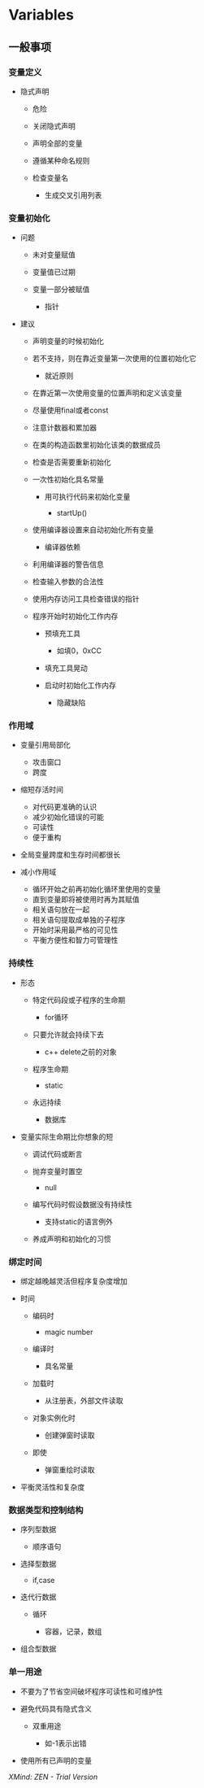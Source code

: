 # Variables

## 一般事项

### 变量定义

- 隐式声明

	- 危险
	- 关闭隐式声明
	- 声明全部的变量
	- 遵循某种命名规则
	- 检查变量名

		- 生成交叉引用列表

### 变量初始化

- 问题

	- 未对变量赋值
	- 变量值已过期
	- 变量一部分被赋值

		- 指针

- 建议

	- 声明变量的时候初始化
	- 若不支持，则在靠近变量第一次使用的位置初始化它

		- 就近原则

	- 在靠近第一次使用变量的位置声明和定义该变量
	- 尽量使用final或者const
	- 注意计数器和累加器
	- 在类的构造函数里初始化该类的数据成员
	- 检查是否需要重新初始化
	- 一次性初始化具名常量

		- 用可执行代码来初始化变量

			- startUp()

	- 使用编译器设置来自动初始化所有变量

		- 编译器依赖

	- 利用编译器的警告信息
	- 检查输入参数的合法性
	- 使用内存访问工具检查错误的指针
	- 程序开始时初始化工作内存

		- 预填充工具

			- 如填0，0xCC

		- 填充工具晃动
		- 启动时初始化工作内存

			- 隐藏缺陷

### 作用域

- 变量引用局部化

	- 攻击窗口
	- 跨度

- 缩短存活时间

	- 对代码更准确的认识
	- 减少初始化错误的可能
	- 可读性
	- 便于重构

- 全局变量跨度和生存时间都很长
- 减小作用域

	- 循环开始之前再初始化循环里使用的变量
	- 直到变量即将被使用时再为其赋值
	- 相关语句放在一起
	- 相关语句提取成单独的子程序
	- 开始时采用最严格的可见性
	- 平衡方便性和智力可管理性

### 持续性

- 形态

	- 特定代码段或子程序的生命期

		- for循环

	- 只要允许就会持续下去

		- c++ delete之前的对象

	- 程序生命期

		- static

	- 永远持续

		- 数据库

- 变量实际生命期比你想象的短

	- 调试代码或断言
	- 抛弃变量时置空

		- null

	- 编写代码时假设数据没有持续性

		- 支持static的语言例外

	- 养成声明和初始化的习惯

### 绑定时间

- 绑定越晚越灵活但程序复杂度增加
- 时间

	- 编码时

		- magic number

	- 编译时

		- 具名常量

	- 加载时

		- 从注册表，外部文件读取

	- 对象实例化时

		- 创建弹窗时读取

	- 即使

		- 弹窗重绘时读取

- 平衡灵活性和复杂度

### 数据类型和控制结构

- 序列型数据

	- 顺序语句

- 选择型数据

	- if,case

- 迭代行数据

	- 循环

		- 容器，记录，数组

- 组合型数据

### 单一用途

- 不要为了节省空间破坏程序可读性和可维护性
- 避免代码具有隐式含义

	- 双重用途

		- 如-1表示出错

- 使用所有已声明的变量

*XMind: ZEN - Trial Version*